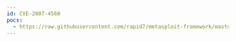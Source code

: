 ```yaml
---
id: CVE-2007-4560
pocs:
  - https://raw.githubusercontent.com/rapid7/metasploit-framework/master/modules/exploits/unix/smtp/clamav_milter_blackhole.rb
---
```

